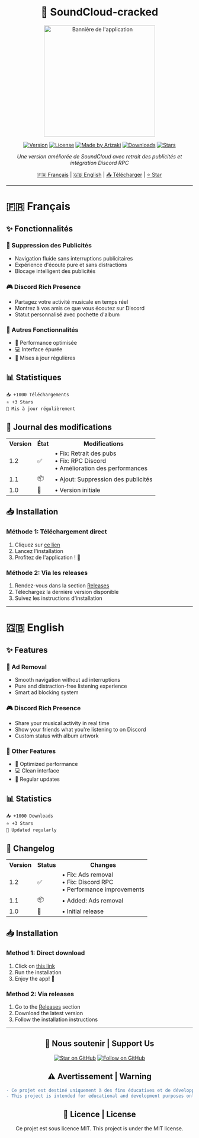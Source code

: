 <div align="center">

# 🎵 SoundCloud-cracked

<img src="https://imgur.com/LORLuzf.png" alt="Bannière de l'application" width="300"/>

[![Version](https://img.shields.io/badge/version-1.2-blue.svg?style=for-the-badge)](https://github.com/ArizakiDev/SoundCloud-cracked/releases)
[![License](https://img.shields.io/badge/license-MIT-green.svg?style=for-the-badge)](LICENSE)
[![Made by Arizaki](https://img.shields.io/badge/Made%20by-Arizaki-purple.svg?style=for-the-badge)](https://github.com/ArizakiDev)
[![Downloads](https://img.shields.io/badge/downloads-1K%2B-orange.svg?style=for-the-badge)](https://github.com/ArizakiDev/SoundCloud-cracked/releases)
[![Stars](https://img.shields.io/github/stars/ArizakiDev/SoundCloud-cracked?style=for-the-badge)](https://github.com/ArizakiDev/SoundCloud-cracked/stargazers)

*Une version améliorée de SoundCloud avec retrait des publicités et intégration Discord RPC*

[🇫🇷 Français](#français) | [🇬🇧 English](#english) | [📥 Télécharger](#installation) | [⭐ Star](https://github.com/ArizakiDev/SoundCloud-cracked)

</div>

---

<div id="français">

# 🇫🇷 Français

## ✨ Fonctionnalités

### 🚫 Suppression des Publicités
- Navigation fluide sans interruptions publicitaires
- Expérience d'écoute pure et sans distractions
- Blocage intelligent des publicités

### 🎮 Discord Rich Presence
- Partagez votre activité musicale en temps réel
- Montrez à vos amis ce que vous écoutez sur Discord
- Statut personnalisé avec pochette d'album

### 🎯 Autres Fonctionnalités
- 🚀 Performance optimisée
- 💻 Interface épurée
- 🔄 Mises à jour régulières

## 📊 Statistiques
```
📥 +1000 Téléchargements
⭐ +3 Stars
🔄 Mis à jour régulièrement
```

## 📝 Journal des modifications

<table>
  <tr>
    <th>Version</th>
    <th>État</th>
    <th>Modifications</th>
  </tr>
  <tr>
    <td>1.2</td>
    <td>✅</td>
    <td>
      • Fix: Retrait des pubs<br>
      • Fix: RPC Discord<br>
      • Amélioration des performances
    </td>
  </tr>
  <tr>
    <td>1.1</td>
    <td>📦</td>
    <td>• Ajout: Suppression des publicités</td>
  </tr>
  <tr>
    <td>1.0</td>
    <td>🎉</td>
    <td>• Version initiale</td>
  </tr>
</table>

## 📥 Installation

### Méthode 1: Téléchargement direct
1. Cliquez sur [ce lien](https://github.com/ArizakiDev/SoundCloud-cracked/releases/download/latest/soundcloud.By.Arizaki.exe)
2. Lancez l'installation
3. Profitez de l'application ! 🎉

### Méthode 2: Via les releases
1. Rendez-vous dans la section [Releases](https://github.com/ArizakiDev/SoundCloud-cracked/releases)
2. Téléchargez la dernière version disponible
3. Suivez les instructions d'installation

</div>

---

<div id="english">

# 🇬🇧 English

## ✨ Features

### 🚫 Ad Removal
- Smooth navigation without ad interruptions
- Pure and distraction-free listening experience
- Smart ad blocking system

### 🎮 Discord Rich Presence
- Share your musical activity in real time
- Show your friends what you're listening to on Discord
- Custom status with album artwork

### 🎯 Other Features
- 🚀 Optimized performance
- 💻 Clean interface
- 🔄 Regular updates

## 📊 Statistics
```
📥 +1000 Downloads
⭐ +3 Stars
🔄 Updated regularly
```

## 📝 Changelog

<table>
  <tr>
    <th>Version</th>
    <th>Status</th>
    <th>Changes</th>
  </tr>
  <tr>
    <td>1.2</td>
    <td>✅</td>
    <td>
      • Fix: Ads removal<br>
      • Fix: Discord RPC<br>
      • Performance improvements
    </td>
  </tr>
  <tr>
    <td>1.1</td>
    <td>📦</td>
    <td>• Added: Ads removal</td>
  </tr>
  <tr>
    <td>1.0</td>
    <td>🎉</td>
    <td>• Initial release</td>
  </tr>
</table>

## 📥 Installation

### Method 1: Direct download
1. Click on [this link](https://github.com/ArizakiDev/SoundCloud-cracked/releases/download/1.0/soundcloud.By.Arizaki.exe)
2. Run the installation
3. Enjoy the app! 🎉

### Method 2: Via releases
1. Go to the [Releases](https://github.com/ArizakiDev/SoundCloud-cracked/releases) section
2. Download the latest version
3. Follow the installation instructions

</div>

---

<div align="center">

## 🌟 Nous soutenir | Support Us

[![Star on GitHub](https://img.shields.io/github/stars/ArizakiDev/SoundCloud-cracked?style=social)](https://github.com/ArizakiDev/SoundCloud-cracked/stargazers)
[![Follow on GitHub](https://img.shields.io/github/followers/ArizakiDev?style=social)](https://github.com/ArizakiDev)

## ⚠️ Avertissement | Warning
```diff
- Ce projet est destiné uniquement à des fins éducatives et de développement.
- This project is intended for educational and development purposes only.
```

## 📜 Licence | License
Ce projet est sous licence MIT.
This project is under the MIT license.

</div>

